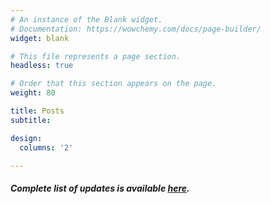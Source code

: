 ```yaml
---
# An instance of the Blank widget.
# Documentation: https://wowchemy.com/docs/page-builder/
widget: blank

# This file represents a page section.
headless: true

# Order that this section appears on the page.
weight: 80

title: Posts
subtitle:

design:
  columns: '2'

---
```



##### Complete list of updates is available [here](./posts/).